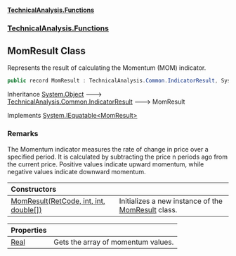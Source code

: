 #### [TechnicalAnalysis\.Functions](Atypical.TechnicalAnalysis.Functions.md 'Atypical\.TechnicalAnalysis\.Functions')
### [TechnicalAnalysis\.Functions](Atypical.TechnicalAnalysis.Functions.md#TechnicalAnalysis.Functions 'TechnicalAnalysis\.Functions')

## MomResult Class

Represents the result of calculating the Momentum \(MOM\) indicator\.

```csharp
public record MomResult : TechnicalAnalysis.Common.IndicatorResult, System.IEquatable<TechnicalAnalysis.Functions.MomResult>
```

Inheritance [System\.Object](https://docs.microsoft.com/en-us/dotnet/api/System.Object 'System\.Object') &#129106; [TechnicalAnalysis\.Common\.IndicatorResult](https://docs.microsoft.com/en-us/dotnet/api/TechnicalAnalysis.Common.IndicatorResult 'TechnicalAnalysis\.Common\.IndicatorResult') &#129106; MomResult

Implements [System\.IEquatable&lt;](https://docs.microsoft.com/en-us/dotnet/api/System.IEquatable-1 'System\.IEquatable\`1')[MomResult](MomResult.md 'TechnicalAnalysis\.Functions\.MomResult')[&gt;](https://docs.microsoft.com/en-us/dotnet/api/System.IEquatable-1 'System\.IEquatable\`1')

### Remarks
The Momentum indicator measures the rate of change in price over a specified period\.
It is calculated by subtracting the price n periods ago from the current price\.
Positive values indicate upward momentum, while negative values indicate downward momentum\.

| Constructors | |
| :--- | :--- |
| [MomResult\(RetCode, int, int, double\[\]\)](MomResult.MomResult(RetCode,int,int,double[]).md 'TechnicalAnalysis\.Functions\.MomResult\.MomResult\(TechnicalAnalysis\.Common\.RetCode, int, int, double\[\]\)') | Initializes a new instance of the [MomResult](MomResult.md 'TechnicalAnalysis\.Functions\.MomResult') class\. |

| Properties | |
| :--- | :--- |
| [Real](MomResult.Real.md 'TechnicalAnalysis\.Functions\.MomResult\.Real') | Gets the array of momentum values\. |
